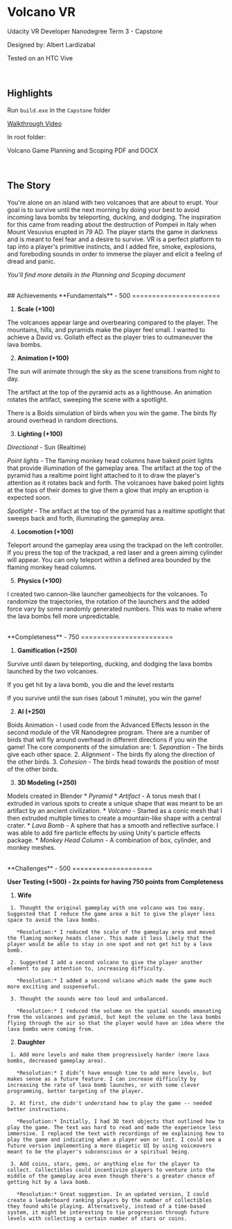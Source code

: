# Volcano VR
 Udacity VR Developer Nanodegree Term 3 - Capstone

 Designed by: Albert Lardizabal

 Tested on an HTC Vive
 
 <br>

 ## Highlights
 
 Run `build.exe` in the `Capstone` folder
 
 [Walkthrough Video](https://youtu.be/xPksw9rp3Bw)

 In root folder:

 Volcano Game Planning and Scoping PDF and DOCX
 
 <br>

 ## The Story

 You're alone on an island with two volcanoes that are about to erupt. Your goal is to survive until the next morning by doing your best to avoid incoming lava bombs by teleporting, ducking, and dodging. The inspiration for this came from reading about the destruction of Pompeii in Italy when Mount Vesuvius erupted in 79 AD. The player starts the game in darkness and is meant to feel fear and a desire to survive. VR is a perfect platform to tap into a player's primitive instincts, and I added fire, smoke, explosions, and foreboding sounds in order to immerse the player and elicit a feeling of dread and panic.

 *You'll find more details in the Planning and Scoping document*

 <br>
 ## Achievements
 **Fundamentals** - 500
 ======================
 <br>

 1. **Scale (+100)**

   The volcanoes appear large and overbearing compared to the player. The mountains, hills, and pyramids make the player feel small. I wanted to achieve a David vs. Goliath effect as the player tries to outmaneuver the lava bombs.

 2. **Animation (+100)**

   The sun will animate through the sky as the scene transitions from night to day.

   The artifact at the top of the pyramid acts as a lighthouse. An animation rotates the artifact, sweeping the scene with a spotlight.

   There is a Boids simulation of birds when you win the game. The birds fly around overhead in random directions.

 3. **Lighting (+100)**

   *Directional* - Sun (Realtime)

   *Point lights* - The flaming monkey head columns have baked point lights that provide illumination of the gameplay area. The artifact at the top of the pyramid has a realtime point light attached to it to draw the player's attention as it rotates back and forth. The volcanoes have baked point lights at the tops of their domes to give them a glow that imply an eruption is expected soon.

   *Spotlight* - The artifact at the top of the pyramid has a realtime spotlight that sweeps back and forth, illuminating the gameplay area.

 4. **Locomotion (+100)**

   Teleport around the gameplay area using the trackpad on the left controller. If you press the top of the trackpad, a red laser and a green aiming cylinder will appear. You can only teleport within a defined area bounded by the flaming monkey head columns.

 5. **Physics (+100)**
   
   I created two cannon-like launcher gameobjects for the volcanoes. To randomize the trajectories, the rotation of the launchers and the added force vary by some randomly generated numbers. This was to make where the lava bombs fell more unpredictable.

<br>
**Completeness** - 750
=======================
<br>

 1. **Gamification (+250)**

   Survive until dawn by teleporting, ducking, and dodging the lava bombs launched by the two volcanoes.
   
   If you get hit by a lava bomb, you die and the level restarts

   If you survive until the sun rises (about 1 minute), you win the game!

 2. **AI (+250)**
   
   Boids Animation - I used code from the Advanced Effects lesson in the second module of the VR Nanodegree program. There are a number of birds that will fly around overhead in different directions if you win the game! The core components of the simulation are:
     1. *Separation* - The birds give each other space.
     2. *Alignment* - The birds fly along the direction of the other birds.
     3. *Cohesion* - The birds head towards the position of most of the other birds.

 3. **3D Modeling (+250)**

  Models created in Blender
    * *Pyramid*
    * *Artifact* - A torus mesh that I extruded in various spots to create a unique shape that was meant to be an artifact by an ancient civilization.
    * *Volcano* - Started as a conic mesh that I then extruded multiple times to create a mountain-like shape with a central crater.
    * *Lava Bomb* - A sphere that has a smooth and reflective surface. I was able to add fire particle effects by using Unity's particle effects package.
    * *Monkey Head Column* - A combination of box, cylinder, and monkey meshes.

<br>
 **Challenges** - 500
 ====================
<br>

 **User Testing (+500) - 2x points for having 750 points from Completeness**


   1. **Wife**

     1. Thought the original gameplay with one volcano was too easy. Suggested that I reduce the game area a bit to give the player less space to avoid the lava bombs.

       *Resolution:* I reduced the scale of the gameplay area and moved the flaming monkey heads closer. This made it less likely that the player would be able to stay in one spot and not get hit by a lava bomb.
 
     2. Suggested I add a second volcano to give the player another element to pay attention to, increasing difficulty.

       *Resolution:* I added a second volcano which made the game much more exciting and suspenseful.
   
     3. Thought the sounds were too loud and unbalanced.

       *Resolution:* I reduced the volume on the spatial sounds emanating from the volcanoes and pyramid, but kept the volume on the lava bombs flying through the air so that the player would have an idea where the lava bombs were coming from.

   2. **Daughter**

     1. Add more levels and make them progressively harder (more lava bombs, decreased gameplay area).

       *Resolution:* I didn’t have enough time to add more levels, but makes sense as a future feature. I can increase difficulty by increasing the rate of lava bomb launches, or with some clever programming, better targeting of the player.

     2. At first, she didn't understand how to play the game -- needed better instructions.

       *Resolution:* Initially, I had 3D text objects that outlined how to play the game. The text was hard to read and made the experience less immersive. I replaced the text with recordings of me explaining how to play the game and indicating when a player won or lost. I could see a future version implementing a more diagetic UI by using voiceovers meant to be the player's subconscious or a spiritual being.
   
     3. Add coins, stars, gems, or anything else for the player to collect. Collectibles could incentivize players to venture into the middle of the gameplay area even though there's a greater chance of getting hit by a lava bomb.

       *Resolution:* Great suggestion. In an updated version, I could create a leaderboard ranking players by the number of collectibles they found while playing. Alternatively, instead of a time-based system, it might be interesting to tie progression through future levels with collecting a certain number of stars or coins.